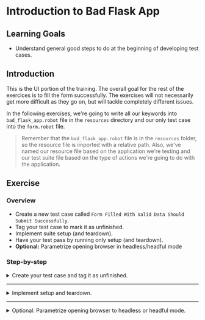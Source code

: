 # Introduction to Bad Flask App

## Learning Goals

- Understand general good steps to do at the beginning of developing
test cases.

## Introduction

This is the UI portion of the training. The overall goal for the rest of
the exercices is to fill the form successfully. The exercises will not necessarily get
more difficult as they go on, but will tackle completely different issues.

In the following exercises, we're going to write all our keywords into `bad_flask_app.robot` file
in the `resources` directory and our only test case into the `form.robot` file.

> Remember that the `bad_flask_app.robot` file is in the `resources` folder, so the resource file
> is imported with a relative path. Also, we've named our resource file based on the application
> we're testing and our test suite file based on the type of actions we're going to do with the
> application.

## Exercise

### Overview

- Create a new test case called `Form Filled With Valid Data Should Submit Successfully`.
- Tag your test case to mark it as unfinished.
- Implement suite setup (and teardown).
- Have your test pass by running only setup (and teardown).
- **Optional:** Parametrize opening browser in headless/headful mode

### Step-by-step

<details>
  <summary>Create your test case and tag it as unfinished.</summary>

<br />

A test suite file is no use without any test cases. Each test case should have a descriptive name.
Our goal is to submit the form successfully, so a name like `Form Filled With Valid Data Should
Submit Successfully` is a good name. A test case should also have at least one step. For now, you
can add `No Operation` call to your test case, just to make sure it runs.

- Create a test case called `Form Filled With Valid Data Should Submit Successfully` to your test suite.
- Add `No Operation` call into your case.

It's a good practice to separate ready tests from unfinished ones, so that CI won't run your unfinished
tests. Tags are the best way to do this. Your CI run should have some `--exclude` (or `-e`) flag to
exclude unfinished tests. The tag name can be whatever is clear enough, but `wip` (work in progress)
is commonly used to indicate this.

- Add a `wip` tag to your test case.

> :bulb: Test case specific tags need be defined with a `[Tags]` at the beginning of your test case.

</details> <!-- Create your test case -->

---

<details>
  <summary>Implement setup and teardown.</summary>

<br />

Our goal is to fill the form in a website. Opening a browser is a relatively time consuming task
and it's not really part of our test, so we should add that to our `Suite Setup` in the `Settings`
table of our test suite file. In order to avoid having too much detail in our test suite, we can
add that call to our resource file.

- Create a keyword called `Open Browser To Application` to your resource file.
- Set `Open Browser To Application` as your `Suite Setup` in your test suite file.
- Add a `BROWSER` variable into your resource file and give it a value your environment supports.

Since we're dealing with external libraries, we need to remember to import our library into our resource file

- Add `SeleniumLibrary` **or** `Browser` as a `Library` to your resource file.

> It might be a good idea to add library imports to all files that call library keywords directly, so
> you know all dependencies of the file you're inspecting. However, this might cause unexpected behaviour
> if the libraries are imported with initialization values.
>
> :bulb: If you completed [exercise 01](./01-rest-api.md) with Browser library, you already have your
> library import ready in your resource file.

<details>
  <summary>SeleniumLibrary</summary>

Bad Flask App is running at `localhost:5000`, so we need to open our browser in that address. SeleniumLibrary
doesn't close any open browser instances automatically, which can cause major performance and scaling issues.
So we need to remember to close the browser in our suite teardown.

- Use `Open Browser` to open a browser to Bad Flask App (`localhost:5000`) in your `Open Browser To Application` keyword.
- Add `Close Browser` keyword call as your `Suite Teardown` in your test suite file.

> We're going to write only a single test throughout this training, so a `Test Setup` and a
`Test Teardown` would've been perfectly fine in _this_ particular case as well. However, it's best
practice to open and close a browser only once during your test suite, so they're better to be put
in `Suite Setup` and `Suite Teardown`. This way we ensure the browser is opened and closed only
once, if we decided to expand our test suite.

</details> <!-- SeleniumLibrary -->

<details>
  <summary>Browser</summary>

Browser library automatically closes the browser after the test or suite has finished, to we don't
need to handle closing the browser separately. We can use `New Page` keyword to open the browser
to Bad Flask App.

- Call `New Page` in `Open Browser To Application` to open Bad Flask App (`localhost:5000`).

</details> <!-- Browser -->

> :bulb: If you're running your server with Docker, you might need to use the Docker container's
> IP address instead of `localhost`. You can find the IP address by using
> `docker inspect <container_name>`.
>
> While debugging a test case, you might actually want to leave the browser open. You can use the
`Pause Execution` keyword from the [Dialogs](http://robotframework.org/robotframework/latest/libraries/Dialogs.html)
library for this purpose. This will give you a popup when you reach the
keyword and nothing will happen in the test case until you manually
close the popup.

</details> <!-- Implement setup and teardown. -->

---

<details>
  <summary>Optional: Parametrize opening browser to headless or headful mode.</summary>

<details>
  <Summary>SelenuimLibrary</summary>

By default SeleniumLibrary opens a browser in headful state. This is good while developing, but when running
in CI, opening and closing browser windows take a lot of time, so they could/should be run in headless state. This is
easy to accomplish with the command line parameter `--variable BROWSER:headlessfirefox` (or `headlesschrome`,
provided that you have a variable called `BROWSER`). Although using the command line parameter is preferred,
it can also be parametrized in our `Open Browser To Application` by adding another parameter `headless` and
giving it a value of `${TRUE}` or `${FALSE}`.

We can then concatenate strings and variables by using `Set Variable If`. Headful Firefox is `firefox` and headful
Chrome is `chrome`. Similarily, headless Firefox is `headlessfirefox` and headless Chrome is `headlesschrome`.
We only need to check if our `headless` variable is `${TRUE}` and add `headless` before our browser variable.
We can give `Set Variable If` a value for the `else` bracket right away as the third argument.
For example `${chosen_browser}=    Set Variable If    ${headless}    headless${BROWSER}    ${BROWSER}`.

- Add a new argument called `headless` to `Open Browser To Application` keyword.
- Use `Set Variable If` to set `chosen_browser` variable to `headless${BROWSER}` or `${BROWSER}` depending
on the value of `headless`
- Change the `BROWSER` variable in `Open Browser` to use `chosen_browser`.

</details>

<details>
  <summary>Browser</summary>

By default Browser library opens browsers in a headless state. We need to specifically open it in a
headful state if we want to see what is happening during the test. It's not necessary for the final
test, but it makes debugging a lot easier to see what the tests are doing. `New Page` calls `New Browser`
with default parameters if called without `New Browser`. This means we need to separately call
`New Browser` with `headless=${FALSE}` before calling `New Page`.

Let's take that one step further. Especially if the same keyword is being called by both UI and API tests
we don't really want to see the browser open during the API tests. We can parametrize opening in headless
state and have it open headless by default and we can then just use `headless=${FALSE}` in our `Suite Setup`
while we're debugging.

- Add `headless` parameter to `Open Browser To Our Application` keyword and give it `${TRUE}` as a default
value.
- Add call to `New Browser` before `New Page` and give it the parameter `headless=${headless}`.
- Add a parameter to your `Suite Setup` to set `headless=${TRUE}`.

</details> <!-- Browser -->

</details> <!-- Optional exercise -->
